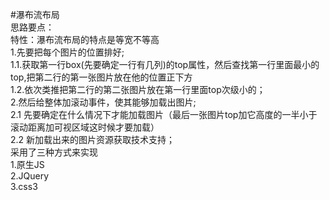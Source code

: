 #瀑布流布局
  </br>思路要点：
  </br>特性：瀑布流布局的特点是等宽不等高
 </br>1.先要把每个图片的位置排好;
    </br>1.1.获取第一行box(先要确定一行有几列)的top属性，然后查找第一行里面最小的top,把第二行的第一张图片放在他的位置正下方
    </br>1.2.依次类推把第二行的第二张图片放在第一行里面top次级小的； 
  </br>2.然后给整体加滚动事件，使其能够加载出图片;
    </br>2.1 先要确定在什么情况下才能加载图片（最后一张图片top加它高度的一半小于滚动距离加可视区域这时候才要加载）
    </br>2.2 新加载出来的图片资源获取技术支持；
  </br>采用了三种方式来实现
  </br>1.原生JS
  </br>2.JQuery
  </br>3.css3
